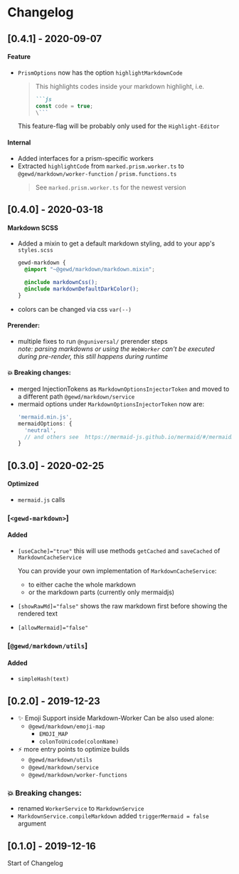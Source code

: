 # Changelog

## [0.4.1] - 2020-09-07

#### Feature
- `PrismOptions` now has the option `highlightMarkdownCode`
  > This highlights codes inside your markdown highlight, i.e. 
  > ```markdown
  > ```js
  > const code = true;
  > \```
  > ```
  
  This feature-flag will be probably only used for the `Highlight-Editor`

#### Internal

- Added interfaces for a prism-specific workers
- Extracted `highlightCode` from `marked.prism.worker.ts` to `@gewd/markdown/worker-function` / `prism.functions.ts`
  > See `marked.prism.worker.ts` for the newest version



## [0.4.0] - 2020-03-18

#### Markdown SCSS
- Added a mixin to get a default markdown styling, add to your app's `styles.scss`
  ```scss 
  gewd-markdown {
    @import "~@gewd/markdown/markdown.mixin";
  
    @include markdownCss();
    @include markdownDefaultDarkColor();
  }
  ```
- colors can be changed via css `var(--)`

#### Prerender: 
- multiple fixes to run `@nguniversal/` prerender steps
  <br>*note: parsing markdowns or using the `WebWorker` can't be executed during pre-render, this still happens during runtime*

#### :boom: Breaking changes:
- merged InjectionTokens as `MarkdownOptionsInjectorToken` and moved to a different path `@gewd/markdown/service`
- mermaid options under `MarkdownOptionsInjectorToken` now are:
  ```ts
  'mermaid.min.js',
  mermaidOptions: {
    'neutral',
    // and others see  https://mermaid-js.github.io/mermaid/#/mermaidAPI?id=mermaidapi-configuration-defaults
  }
  ```

## [0.3.0] - 2020-02-25

#### Optimized
- `mermaid.js` calls

### [`<gewd-markdown>`]

#### Added
- `[useCache]="true"` this will use methods `getCached` and `saveCached` of `MarkdownCacheService` 
  
  You can provide your own implementation of `MarkdownCacheService`:
    - to either cache the whole markdown
    - or the markdown parts (currently only mermaidjs)
- `[showRawMd]="false"` shows the raw markdown first before showing the rendered text
- `[allowMermaid]="false"`

### [`@gewd/markdown/utils`]

#### Added
- `simpleHash(text)`

## [0.2.0] - 2019-12-23

- :sparkles: Emoji Support inside Markdown-Worker
  Can be also used alone: 
  - `@gewd/markdown/emoji-map` 
     - `EMOJI_MAP`
     - `colonToUnicode(colonName)`
- :zap: more entry points to optimize builds
  - `@gewd/markdown/utils`
  - `@gewd/markdown/service`
  - `@gewd/markdown/worker-functions`
  
### :boom: Breaking changes:
- renamed `WorkerService` to `MarkdownService`
- `MarkdownService.compileMarkdown` added `triggerMermaid = false` argument


## [0.1.0] - 2019-12-16

Start of Changelog
